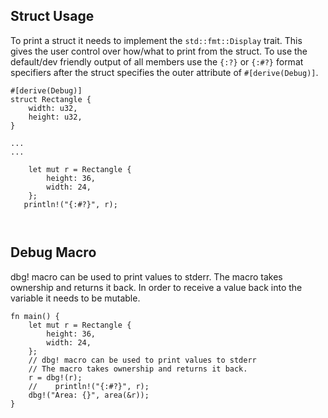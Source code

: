 ## Struct Usage

To print a struct it needs to implement the `std::fmt::Display` trait. This gives the user control over how/what to print from the struct. To use the default/dev friendly output of all members use the `{:?}` or `{:#?}` format specifiers after the struct specifies the outer attribute of `#[derive(Debug)]`.


```
#[derive(Debug)]
struct Rectangle {
    width: u32,
    height: u32,
}

...
...

    let mut r = Rectangle {
        height: 36,
        width: 24,
    };
   println!("{:#?}", r);
 


```

## Debug Macro

dbg! macro can be used to print values to stderr. The macro takes ownership and returns it back. In order to receive a value back into the variable it needs to be mutable.

```
fn main() {
    let mut r = Rectangle {
        height: 36,
        width: 24,
    };
    // dbg! macro can be used to print values to stderr
    // The macro takes ownership and returns it back.
    r = dbg!(r);
    //    println!("{:#?}", r);
    dbg!("Area: {}", area(&r));
}

```
 
